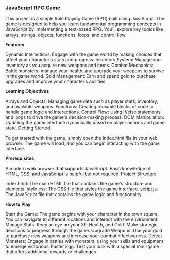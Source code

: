 ### JavaScript RPG Game

This project is a simple Role Playing Game (RPG) built using JavaScript. The game is designed to help you learn fundamental programming concepts in JavaScript by implementing a text-based RPG. You'll explore key topics like arrays, strings, objects, functions, loops, and control flow.

**Features**

Dynamic Interactions: Engage with the game world by making choices that affect your character's stats and progress.
Inventory System: Manage your inventory as you acquire new weapons and items.
Combat Mechanics: Battle monsters, manage your health, and upgrade your weapons to survive in the game world.
Gold Management: Earn and spend gold to purchase upgrades and improve your character's abilities.

**Learning Objectives**

Arrays and Objects: Managing game data such as player stats, inventory, and available weapons.
Functions: Creating reusable blocks of code to handle game logic and interactions.
Control Flow: Using if/else statements and loops to drive the game's decision-making process.
DOM Manipulation: Updating the game interface dynamically based on player actions and game state.
Getting Started

To get started with the game, simply open the index.html file in your web browser. The game will load, and you can begin interacting with the game interface.

**Prerequisites**

A modern web browser that supports JavaScript.
Basic knowledge of HTML, CSS, and JavaScript is helpful but not required.
Project Structure

index.html: The main HTML file that contains the game's structure and elements.
style.css: The CSS file that styles the game interface.
script.js: The JavaScript file that contains the game logic and functionality.

**How to Play**

Start the Game: The game begins with your character in the town square. You can navigate to different locations and interact with the environment.
Manage Stats: Keep an eye on your XP, Health, and Gold. Make strategic decisions to progress through the game.
Upgrade Weapons: Use your gold to purchase new weapons and increase your combat effectiveness.
Defeat Monsters: Engage in battles with monsters, using your skills and equipment to emerge victorious.
Easter Egg: Test your luck with a special mini-game that offers additional rewards or challenges.
